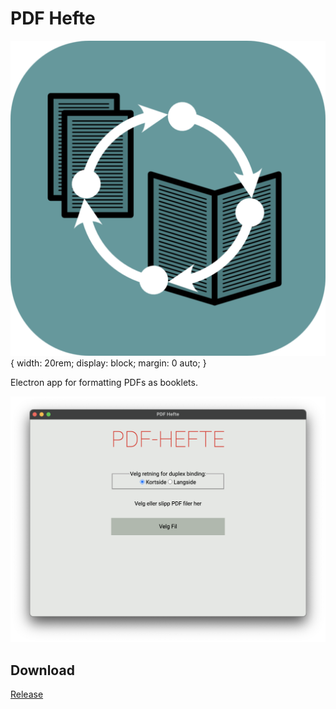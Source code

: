 # PDF Hefte

![Icon](./images/icons/icon.png){ width: 20rem; display: block; margin: 0 auto; }

Electron app for formatting PDFs as booklets.

![UI preview](./images/ui_preview.png)

## Download

[Release](https://github.com/ArnstadFredrik/pdf-hefte-app/releases)

